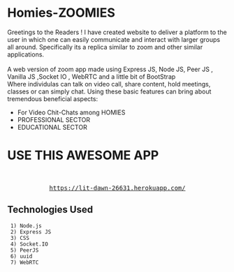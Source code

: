 # Homies-ZOOMIES
Greetings to the Readers ! I have created website to deliver a platform to the user in which one can easily communicate and interact with larger groups all around. Specifically its a replica similar to zoom and other similar applications.
<br />
<br />
A web version of zoom app made using Express JS, Node JS, Peer JS , Vanilla JS ,Socket IO , WebRTC and a little bit of BootStrap
<br />
Where individulas can talk on video call, share content, hold meetings, classes or can simply chat.
Using these basic features can bring about tremendous beneficial aspects:
<br />
* For Video Chit-Chats among HOMIES
* PROFESSIONAL SECTOR
* EDUCATIONAL SECTOR

# USE THIS AWESOME APP
<br />
<div align="center">
<pre>
<a href="https://lit-dawn-26631.herokuapp.com">https://lit-dawn-26631.herokuapp.com/</a>
</pre>
</div>

## Technologies Used ##
```
 1) Node.js
 2) Express JS
 3) CSS
 4) Socket.IO
 5) PeerJS
 6) uuid
 7) WebRTC
```
